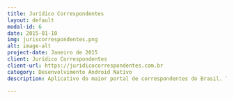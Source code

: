 ```yaml
---
title: Jurídico Correspondentes
layout: default
modal-id: 6
date: 2015-01-10
img: juriscorrespondentes.png
alt: image-alt
project-date: Janeiro de 2015
client: Jurídico Correspondentes
client-url: https://juridicocorrespondentes.com.br
category: Desenvolvimento Android Nativo
description: Aplicativo do maior portal de correspondentes do Brasil. Trabalhei em todo o desenvolvimento do aplicativo android, desde o login até sincronização com a API.

---
```

